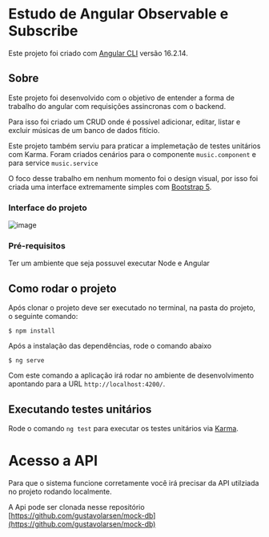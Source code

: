 # Estudo de Angular Observable e Subscribe

Este projeto foi criado com [Angular CLI](https://github.com/angular/angular-cli) versão 16.2.14.

## Sobre

Este projeto foi desenvolvido com o objetivo de entender a forma de trabalho do angular com requisições assincronas com o backend.

Para isso foi criado um CRUD onde é possível adicionar, editar, listar e excluir músicas de um banco de dados fitício.

Este projeto também serviu para praticar a implemetação de testes unitários com Karma. Foram criados cenários para o componente `music.component` e para service `music.service`

O foco desse trabalho em nenhum momento foi o design visual, por isso foi criada uma interface extremamente simples com [Bootstrap 5](https://getbootstrap.com/).

### Interface do projeto

![image](https://github.com/gustavolarsen/estudo-angular-observables/assets/55494775/e1ef9b89-2318-48a2-bd84-2518de7e847b)


### Pré-requisitos

Ter um ambiente que seja possuvel executar Node e Angular

## Como rodar o projeto

Após clonar o projeto deve ser executado no terminal, na pasta do projeto, o seguinte comando:

    $ npm install

Após a instalação das dependências, rode o comando abaixo

    $ ng serve

Com este comando a aplicação irá rodar no ambiente de desenvolvimento apontando para a URL `http://localhost:4200/`.

## Executando testes unitários

Rode o comando `ng test` para executar os testes unitários via [Karma](https://karma-runner.github.io).

# Acesso a API

Para que o sistema funcione corretamente você irá precisar da API utilziada no projeto rodando localmente.

A Api pode ser clonada nesse repositório [https://github.com/gustavolarsen/mock-db](https://github.com/gustavolarsen/mock-db)

